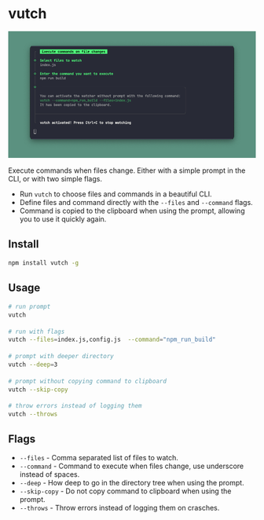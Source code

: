 # vutch

![vutch example](.github/assets/vutch.png)

Execute commands when files change. Either with a simple prompt in the CLI, or with two simple flags.

-   Run `vutch` to choose files and commands in a beautiful CLI.
-   Define files and command directly with the `--files` and `--command` flags.
-   Command is copied to the clipboard when using the prompt, allowing you to use it quickly again.

## Install

```bash
npm install vutch -g
```

## Usage

```bash
# run prompt
vutch

# run with flags
vutch --files=index.js,config.js  --command="npm_run_build"

# prompt with deeper directory
vutch --deep=3

# prompt without copying command to clipboard
vutch --skip-copy

# throw errors instead of logging them
vutch --throws
```

## Flags

-   `--files` - Comma separated list of files to watch.
-   `--command` - Command to execute when files change, use underscore instead of spaces.
-   `--deep` - How deep to go in the directory tree when using the prompt.
-   `--skip-copy` - Do not copy command to clipboard when using the prompt.
-   `--throws` - Throw errors instead of logging them on crasches.
